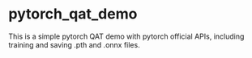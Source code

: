 # pytorch_qat_demo
This is a simple pytorch QAT demo with pytorch official APIs, including training and saving .pth and .onnx files.
